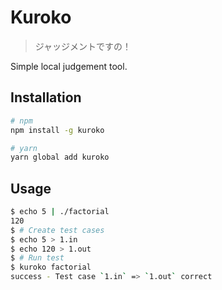 # Kuroko

> ジャッジメントですの！

Simple local judgement tool.


## Installation

```sh
# npm
npm install -g kuroko

# yarn
yarn global add kuroko
```


## Usage
```sh
$ echo 5 | ./factorial
120
$ # Create test cases
$ echo 5 > 1.in
$ echo 120 > 1.out
$ # Run test
$ kuroko factorial
success - Test case `1.in` => `1.out` correct
```
